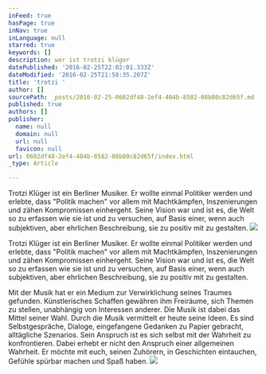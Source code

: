 ```yaml
---
inFeed: true
hasPage: true
inNav: true
inLanguage: null
starred: true
keywords: []
description: wer ist trotzi klüger
datePublished: '2016-02-25T22:02:01.333Z'
dateModified: '2016-02-25T21:58:35.207Z'
title: 'trotzi '
author: []
sourcePath: _posts/2016-02-25-0602df48-2ef4-404b-8582-08b80c82d65f.md
published: true
authors: []
publisher:
  name: null
  domain: null
  url: null
  favicon: null
url: 0602df48-2ef4-404b-8582-08b80c82d65f/index.html
_type: Article

---
```

Trotzi Klüger ist ein Berliner Musiker. Er wollte einmal Politiker werden und erlebte, dass "Politik machen" vor allem mit Machtkämpfen, Inszenierungen und zähen Kompromissen einhergeht. Seine Vision war und ist es, die Welt so zu erfassen wie sie ist und zu versuchen, auf Basis einer, wenn auch subjektiven, aber ehrlichen Beschreibung, sie zu positiv mit zu gestalten.
![](https://the-grid-user-content.s3-us-west-2.amazonaws.com/4ed01d91-7dd3-4ece-b401-cb81d3caf8e1.jpg)

Trotzi Klüger ist ein Berliner Musiker. Er wollte einmal Politiker werden und erlebte, dass "Politik machen" vor allem mit Machtkämpfen, Inszenierungen und zähen Kompromissen einhergeht. Seine Vision war und ist es, die Welt so zu erfassen wie sie ist und zu versuchen, auf Basis einer, wenn auch subjektiven, aber ehrlichen Beschreibung, sie zu positiv mit zu gestalten.

Mit der Musik hat er ein Medium zur Verwirklichung seines Traumes gefunden. Künstlerisches Schaffen gewähren ihm Freiräume, sich Themen zu stellen, unabhängig von Interessen anderer. Die Musik ist dabei das Mittel seiner Wahl. Durch die Musik vermittelt er heute seine Ideen. Es sind Selbstgespräche, Dialoge, eingefangene Gedanken zu Papier gebracht, alltägliche Szenarios. Sein Anspruch ist es sich selbst mit der Wahrheit zu konfrontieren. Dabei erhebt er nicht den Anspruch einer allgemeinen Wahrheit. Er möchte mit euch, seinen Zuhörern, in Geschichten eintauchen, Gefühle spürbar machen und Spaß haben.
![](https://the-grid-user-content.s3-us-west-2.amazonaws.com/b1774f3e-66d0-4dbb-9126-de6afbee41b1.jpg)